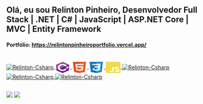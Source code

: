 ## Olá, eu sou Relinton Pinheiro, Desenvolvedor Full Stack | .NET | C# | JavaScript | ASP.NET Core | MVC | Entity Framework
#### Portfólio: https://relintonpinheiroportfolio.vercel.app/
<!--#### Curriculum: https://relinton.github.io/portfoliorelintonpinheiro.github.io/arquivos/CurriculoDigitalRelintonPinheiro.pdf-->
<div align="center">
  <a href="https://relintonpinheiroportfolio.vercel.app/">
<!--
  <img height="180em" src="https://github-readme-stats.vercel.app/api?username=rafaballerini&show_icons=true&theme=dracula&include_all_commits=true&count_private=true"/>
  <img height="180em" src="https://github-readme-stats.vercel.app/api/top-langs/?username=rafaballerini&layout=compact&langs_count=7&theme=dracula"/>
-->
</div>
<div style="display: inline_block"><br>
  <img align="center" alt="Relinton-Csharp" height="30" width="40" src="https://cdn-icons-png.flaticon.com/512/906/906324.png">
  <img align="center" alt="Relinton-Csharp" height="30" width="40" src="https://raw.githubusercontent.com/devicons/devicon/master/icons/csharp/csharp-original.svg">
  <img align="center" alt="Relinton-HTML" height="30" width="40" src="https://raw.githubusercontent.com/devicons/devicon/master/icons/html5/html5-original.svg">
  <img align="center" alt="Relinton-CSS" height="30" width="40" src="https://raw.githubusercontent.com/devicons/devicon/master/icons/css3/css3-original.svg">
  <img align="center" alt="Relinton-Js" height="30" width="40" src="https://raw.githubusercontent.com/devicons/devicon/master/icons/javascript/javascript-plain.svg">
  <img align="center" alt="Relinton-Csharp" height="30" width="40" src="https://cdn-icons-png.flaticon.com/512/5968/5968364.png">
  <img align="center" alt="Relinton-Csharp" height="30" width="40" src="https://cdn-icons-png.flaticon.com/512/5968/5968672.png">
  <img align="center" alt="Relinton-Csharp" height="30" width="40" src="https://cdn-icons-png.flaticon.com/512/226/226770.png">
  
<!--
  <img align="right" alt="Relinton-pic" height="150" style="border-radius:50px;" src="https://media.discordapp.net/attachments/639956127056134178/890373478988013628/Publicacoes_Instagram_1_1.png?width=676&height=676">
-->
</div>
  
  ##
 
<div> 
  <a href = "mailto:relintonproande@gmail.com"><img src="https://img.shields.io/badge/-Gmail-%23333?style=for-the-badge&logo=gmail&logoColor=white" target="_blank"></a>
  <a href="linkedin.com/in/relinton-pinheiro-9b443bb7" target="_blank"><img src="https://img.shields.io/badge/-LinkedIn-%230077B5?style=for-the-badge&logo=linkedin&logoColor=white" target="_blank"></a> 
 
</div>
